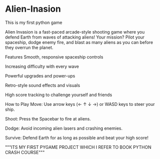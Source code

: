 # Alien-Inasion
This is my first python game

Alien Invasion is a fast-paced arcade-style shooting game where you defend Earth from waves of attacking aliens! Your mission? Pilot your spaceship, dodge enemy fire, and blast as many aliens as you can before they overrun the planet.

Features
Smooth, responsive spaceship controls

Increasing difficulty with every wave

Powerful upgrades and power-ups

Retro-style sound effects and visuals

High score tracking to challenge yourself and friends

 How to Play
Move: Use arrow keys (← ↑ ↓ →) or WASD keys to steer your ship.

Shoot: Press the Spacebar to fire at aliens.

Dodge: Avoid incoming alien lasers and crashing enemies.

Survive: Defend Earth for as long as possible and beat your high score!

"""ITS MY FIRST PYGAME PROJECT WHICH I REFER TO BOOK PYTHON CRASH COURSE"""
